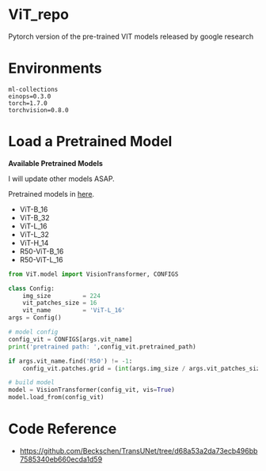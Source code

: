 # ViT_repo
Pytorch version of the pre-trained VIT models released by google research 

# Environments

```
ml-collections
einops=0.3.0
torch=1.7.0
torchvision=0.8.0
```
# Load a Pretrained Model

**Available Pretrained Models**

I will update other models ASAP.

Pretrained models in [here](https://console.cloud.google.com/storage/browser/vit_models/imagenet21k?pageState=(%22StorageObjectListTable%22:(%22f%22:%22%255B%255D%22))&prefix=&forceOnObjectsSortingFiltering=false).

- ViT-B_16
- ViT-B_32
- ViT-L_16
- ViT-L_32
- ViT-H_14
- R50-ViT-B_16
- R50-ViT-L_16

```python
from ViT.model import VisionTransformer, CONFIGS

class Config:
    img_size         = 224
    vit_patches_size = 16
    vit_name         = 'ViT-L_16'
args = Config()

# model config
config_vit = CONFIGS[args.vit_name]
print('pretrained path: ',config_vit.pretrained_path)

if args.vit_name.find('R50') != -1:
    config_vit.patches.grid = (int(args.img_size / args.vit_patches_size), int(args.img_size / args.vit_patches_size))

# build model
model = VisionTransformer(config_vit, vis=True)
model.load_from(config_vit)
```

# Code Reference

- https://github.com/Beckschen/TransUNet/tree/d68a53a2da73ecb496bb7585340eb660ecda1d59